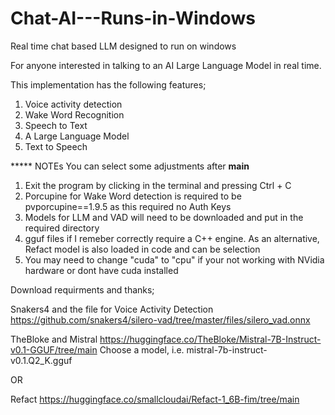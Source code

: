 # Chat-AI---Runs-in-Windows
Real time chat based LLM designed to run on windows 

For anyone interested in talking to an AI Large Language Model in real time.

This implementation has the following features;

1) Voice activity detection
2) Wake Word Recognition
3) Speech to Text
4) A Large Language Model
5) Text to Speech


***** NOTEs
You  can select some adjustments after __main__

1) Exit the program by clicking in the terminal and pressing Ctrl + C
2) Porcupine for Wake Word detection is required to be pvporcupine==1.9.5 as this required no Auth Keys
3) Models for LLM and VAD will need to be downloaded and put in the required directory
4) gguf files if I remeber correctly require a C++ engine. As an alternative, Refact model is also loaded in code and can be selection
5) You may need to change "cuda" to "cpu" if your not working with NVidia hardware or dont have cuda installed

Download requirments and thanks;

Snakers4 and the file for Voice Activity Detection
https://github.com/snakers4/silero-vad/tree/master/files/silero_vad.onnx

TheBloke and Mistral
https://huggingface.co/TheBloke/Mistral-7B-Instruct-v0.1-GGUF/tree/main
Choose a model, i.e. mistral-7b-instruct-v0.1.Q2_K.gguf

OR

Refact 
https://huggingface.co/smallcloudai/Refact-1_6B-fim/tree/main

